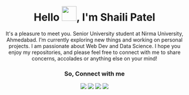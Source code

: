 <div align="center">
  <h1>Hello <img src="https://github.com/TheDudeThatCode/TheDudeThatCode/blob/master/Assets/Hi.gif" height='40' width='40'>, I'm Shaili Patel</h1>
</div>
<div align="center">
  <p> It's a pleasure to meet you. Senior University student at Nirma University, Ahmedabad. I’m currently exploring new things and working on personal projects. I am passionate about Web Dev and Data Science. I hope you enjoy my repositories, and please feel free to connect with me to share concerns, accolades or anything else on your mind!  </p>
</div>
<div align="center">
<h3>So, Connect with me </h3>
  <a href="https://twitter.com/shaili__/"><img src="https://img.icons8.com/office/50/000000/twitter.png"/></a>
  <a href="https://www.linkedin.com/in/shaili-patel-376663190/"><img src="https://img.icons8.com/offices/50/000000/linkedin.png"/></a>
  <a href="https://sites.google.com/view/analyticszone/projects?authuser=0"><img src="https://img.icons8.com/offices/50/000000/internet.png"/></a>
  <a href="mailto:patelitnu@gmail.com"><img src="https://img.icons8.com/ultraviolet/50/000000/email-open--v1.png"></a>
 </div>



<!--
**cherry247/cherry247** is a ✨ _special_ ✨ repository because its `README.md` (this file) appears on your GitHub profile.

Here are some ideas to get you started:

- 🔭 I’m currently working on ...
- 🌱 I’m currently learning ...
- 👯 I’m looking to collaborate on ...
- 🤔 I’m looking for help with ...
- 💬 Ask me about ...
- 📫 How to reach me: ...
- 😄 Pronouns: ...
- ⚡ Fun fact: ...
-->
